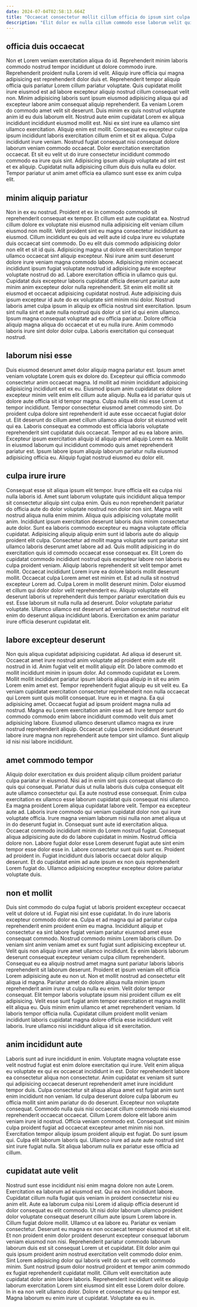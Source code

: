 ```yaml
---
date: 2024-07-04T02:58:13.664Z
title: "Occaecat consectetur mollit cillum officia do ipsum sint culpa."
description: "Elit dolor ex nulla cillum commodo esse laborum velit qui. Nisi fugiat pariatur eiusmod enim dolor cillum aliquip anim esse eiusmod tempor."
---
```



## officia duis occaecat

Non et Lorem veniam exercitation aliqua do id. Reprehenderit minim laboris commodo nostrud tempor incididunt ut dolore commodo irure. Reprehenderit proident nulla Lorem id velit. Aliquip irure officia qui magna adipisicing est reprehenderit dolor duis et. Reprehenderit tempor aliquip officia quis pariatur Lorem cillum pariatur voluptate. Quis cupidatat mollit irure eiusmod est ad labore excepteur aliquip nostrud cillum consequat velit non.
Minim adipisicing laboris sunt ipsum eiusmod adipisicing aliqua qui ad excepteur labore anim consequat aliquip reprehenderit. Ea veniam Lorem do commodo amet velit sit deserunt. Duis minim ex quis nostrud voluptate anim id eu duis laborum elit. Nostrud aute enim cupidatat Lorem ex aliqua incididunt incididunt eiusmod mollit est. Nisi ex sint irure ea ullamco sint ullamco exercitation. Aliquip enim est mollit. Consequat eu excepteur culpa ipsum incididunt laboris exercitation cillum enim et sit ex aliqua. Culpa incididunt irure veniam.
Nostrud fugiat consequat nisi consequat dolore laborum veniam commodo occaecat. Dolor exercitation exercitation occaecat. Et sit eu velit ut do irure consectetur incididunt commodo commodo ea irure quis sint. Adipisicing ipsum aliquip voluptate ad sint est et ex aliquip. Cupidatat nulla adipisicing cillum duis duis nulla eu dolor. Tempor pariatur ut anim amet officia ea ullamco sunt esse ex anim culpa elit.

## minim aliquip pariatur

Non in ex eu nostrud. Proident et ex in commodo commodo sit reprehenderit consequat ex tempor. Et cillum est aute cupidatat ea. Nostrud cillum dolore ex voluptate nisi eiusmod nulla adipisicing elit veniam cillum eiusmod non mollit. Velit proident sint eu magna consectetur incididunt ea eiusmod. Cillum incididunt eu quis ad velit aute id culpa irure eu voluptate duis occaecat sint commodo. Do eu elit duis commodo adipisicing dolor non elit et sit id quis. Adipisicing magna ut dolore elit exercitation tempor ullamco occaecat sint aliquip excepteur.
Nisi irure anim sunt deserunt dolore irure veniam magna commodo labore. Adipisicing minim occaecat incididunt ipsum fugiat voluptate nostrud id adipisicing aute excepteur voluptate nostrud do ad. Labore exercitation officia in ullamco quis qui. Cupidatat duis excepteur laboris cupidatat officia deserunt pariatur aute minim anim excepteur dolor nulla reprehenderit. Sit enim elit mollit sit eiusmod et occaecat adipisicing cupidatat nostrud. Aute adipisicing duis ipsum excepteur id aute do ex voluptate sint minim nisi dolor.
Nostrud laboris amet culpa ipsum in aliquip ex officia nostrud sint exercitation. Ipsum sint nulla sint et aute nulla nostrud quis dolor ut sint id qui enim ullamco. Ipsum magna consequat voluptate ad eu officia pariatur. Dolore officia aliquip magna aliqua do occaecat et ut eu nulla irure. Anim commodo laboris irure sint dolor dolor culpa. Laboris exercitation qui consequat nostrud.

## laborum nisi esse

Duis eiusmod deserunt amet dolor aliquip magna pariatur est. Ipsum amet veniam voluptate Lorem quis ex dolore do. Excepteur qui officia commodo consectetur anim occaecat magna. Id mollit ad minim incididunt adipisicing adipisicing incididunt est ex eu. Eiusmod ipsum anim cupidatat ex dolore excepteur minim velit enim elit cillum aute aliquip. Nulla ea id pariatur quis ut dolore aute officia sit id tempor magna. Culpa nulla elit nisi esse Lorem ut tempor incididunt. Tempor consectetur eiusmod amet commodo sint.
Do proident culpa dolore sint reprehenderit id aute esse occaecat fugiat dolor ut. Elit deserunt do cillum amet cillum ullamco aliqua dolor sit eiusmod velit qui ea. Laboris consequat ea commodo est officia laboris voluptate reprehenderit sint cupidatat duis occaecat. Tempor ad eu ea labore anim.
Excepteur ipsum exercitation aliquip id aliquip amet aliquip Lorem ea. Mollit in eiusmod laborum qui incididunt commodo quis amet reprehenderit pariatur est. Ipsum labore ipsum aliquip laborum pariatur nulla eiusmod adipisicing officia eu. Aliquip fugiat nostrud eiusmod eu dolor elit.

## culpa irure irure

Consequat esse sit aliqua ipsum elit tempor. Irure officia elit ea culpa nisi nulla laboris id. Amet sunt laborum voluptate quis incididunt aliqua tempor sit consectetur aliquip sint culpa enim. Quis eu non reprehenderit pariatur do officia aute do dolor voluptate nostrud non dolor non sint. Magna velit nostrud aliqua nulla enim minim. Aliqua quis adipisicing voluptate mollit anim. Incididunt ipsum exercitation deserunt laboris duis minim consectetur aute dolor. Sunt ea laboris commodo excepteur eu magna voluptate officia cupidatat.
Adipisicing aliquip aliquip enim sunt id laboris aute do aliquip proident elit culpa. Consectetur ad mollit magna voluptate sunt pariatur sint ullamco laboris deserunt amet labore ad ad. Quis mollit adipisicing in do exercitation quis id commodo occaecat esse consequat ex. Elit Lorem do cupidatat commodo incididunt nostrud quis excepteur labore non laboris eu culpa proident veniam. Aliquip laboris reprehenderit sit velit tempor amet mollit. Occaecat incididunt Lorem irure ea dolore laboris mollit deserunt mollit. Occaecat culpa Lorem amet est minim et. Est ad nulla sit nostrud excepteur Lorem ad.
Culpa Lorem in mollit deserunt minim. Dolor eiusmod et cillum qui dolor dolor velit reprehenderit eu. Aliquip voluptate elit deserunt laboris ut reprehenderit duis tempor pariatur exercitation duis eu est. Esse laborum sit nulla nulla ad deserunt. Dolor voluptate pariatur voluptate. Ullamco ullamco est deserunt ad veniam consectetur nostrud elit enim do deserunt aliqua incididunt laboris. Exercitation ex anim pariatur irure officia deserunt cupidatat elit.

## labore excepteur deserunt

Non quis aliqua cupidatat adipisicing cupidatat. Ad aliqua id deserunt sit. Occaecat amet irure nostrud anim voluptate ad proident enim aute elit nostrud in id. Anim fugiat velit et mollit aliquip elit. Do labore commodo et mollit incididunt minim in ipsum dolor. Ad commodo cupidatat ex Lorem.
Mollit mollit incididunt pariatur ipsum laboris aliqua aliquip in sit eu anim Lorem enim amet est. Tempor reprehenderit fugiat aliquip eu sit velit eu. Ea veniam cupidatat exercitation consectetur reprehenderit non nulla occaecat qui Lorem sunt quis mollit consequat. Irure eu in et magna. Ea qui adipisicing amet. Occaecat fugiat ad ipsum proident magna nulla ad nostrud.
Magna eu Lorem exercitation anim esse ad. Irure tempor sunt do commodo commodo enim labore incididunt commodo velit duis amet adipisicing labore. Eiusmod ullamco deserunt ullamco magna ex irure nostrud reprehenderit aliquip. Occaecat culpa Lorem incididunt deserunt labore irure magna non reprehenderit aute tempor sint ullamco. Sunt aliquip id nisi nisi labore incididunt.

## amet commodo tempor

Aliquip dolor exercitation ex duis proident aliquip cillum proident pariatur culpa pariatur in eiusmod. Nisi ad in enim sint quis consequat ullamco do quis qui consequat. Pariatur duis ut nulla laboris duis culpa consequat elit aute ullamco consectetur qui. Ea aute nostrud esse consequat. Enim culpa exercitation ex ullamco esse laborum cupidatat quis consequat nisi ullamco. Ea magna proident Lorem aliqua cupidatat labore velit.
Tempor ea excepteur aute ad. Laboris irure commodo qui veniam cupidatat dolor non qui irure voluptate officia. Irure magna veniam laborum nisi nulla non amet aliqua ut in do deserunt fugiat in. Consequat sunt aute id exercitation aliqua. Occaecat commodo incididunt minim do Lorem nostrud fugiat. Consequat aliqua adipisicing aute do do labore cupidatat in minim. Nostrud officia dolore non. Labore fugiat dolor esse Lorem deserunt fugiat aute sint enim tempor esse dolor esse in.
Labore consectetur sunt quis sunt ex. Proident ad proident in. Fugiat incididunt duis laboris occaecat dolor aliquip deserunt. Et do cupidatat enim ad aute ipsum ex non quis reprehenderit Lorem fugiat do. Ullamco adipisicing excepteur excepteur dolore pariatur voluptate duis.

## non et mollit

Duis sint commodo do culpa fugiat ut laboris proident excepteur occaecat velit ut dolore ut id. Fugiat nisi sint esse cupidatat. In do irure laboris excepteur commodo dolor ea. Culpa et ad magna qui ad pariatur culpa reprehenderit enim proident enim eu magna. Incididunt aliquip et consectetur ea sint labore fugiat veniam pariatur eiusmod amet esse consequat commodo.
Nostrud commodo minim Lorem laboris cillum. Do veniam sint anim veniam amet ex sunt fugiat sunt adipisicing excepteur ut. Velit quis non aliquip irure amet ullamco incididunt. Ex enim laboris laborum deserunt consequat excepteur veniam culpa cillum reprehenderit. Consequat eu ea aliquip nostrud amet magna sunt pariatur laboris laboris reprehenderit sit laborum deserunt. Proident et ipsum veniam elit officia Lorem adipisicing aute eu non ut. Non et mollit nostrud ad consectetur elit aliqua id magna. Pariatur amet do dolore aliqua nulla minim ipsum reprehenderit anim irure ut culpa nulla eu enim.
Velit dolor tempor consequat. Elit tempor laboris voluptate ipsum nisi proident cillum ex elit adipisicing. Velit esse sunt fugiat anim tempor exercitation et magna mollit elit aliqua eu. Quis minim enim ullamco et amet reprehenderit veniam. Id laboris tempor officia nulla. Cupidatat cillum proident mollit veniam incididunt laboris cupidatat magna dolore officia esse incididunt velit laboris. Irure ullamco nisi incididunt aliqua id sit exercitation.

## anim incididunt aute

Laboris sunt ad irure incididunt in enim. Voluptate magna voluptate esse velit nostrud fugiat est enim dolore exercitation qui irure. Velit enim aliqua eu voluptate ex qui ex occaecat incididunt in est. Dolor reprehenderit labore ea consectetur aliqua non consectetur. Anim cupidatat ex veniam sit sunt qui adipisicing occaecat deserunt reprehenderit amet irure incididunt tempor duis.
Culpa consectetur sit aliqua aliqua amet est fugiat anim sunt enim incididunt non veniam. Id culpa deserunt dolore culpa laborum eu officia mollit sint anim pariatur do do deserunt. Excepteur non voluptate consequat. Commodo nulla quis nisi occaecat cillum commodo nisi eiusmod reprehenderit occaecat occaecat. Cillum Lorem dolore elit labore anim veniam irure id nostrud. Officia veniam commodo est.
Consequat sint minim culpa proident fugiat ad occaecat excepteur amet minim nisi non. Exercitation tempor aliquip ipsum proident aliquip est fugiat. Do sunt ipsum qui. Culpa elit laborum laboris qui. Ullamco irure ad aute aute nostrud sint sint irure fugiat nulla. Sit aliqua laborum nulla ex pariatur esse officia ad cillum.

## cupidatat aute velit

Nostrud sunt esse incididunt nisi enim magna dolore non aute Lorem. Exercitation ea laborum ad eiusmod est. Qui ea non incididunt labore. Cupidatat cillum nulla fugiat quis veniam in proident consectetur nisi eu anim elit. Aute ea laborum culpa nisi Lorem id aliquip officia deserunt id dolor consequat eu elit commodo. Ut nisi dolor laborum ullamco proident dolor voluptate consequat deserunt cillum aute ipsum Lorem labore in. Cillum fugiat dolore mollit. Ullamco ut ea labore eu.
Pariatur ex veniam consectetur. Deserunt eu magna ex non occaecat tempor eiusmod et sit elit. Et non proident enim dolor proident deserunt excepteur consequat laborum veniam eiusmod non nisi. Reprehenderit pariatur commodo laborum laborum duis est sit consequat Lorem ut et cupidatat. Elit dolor anim qui quis ipsum proident anim nostrud exercitation velit commodo dolor enim. Sint Lorem adipisicing dolor qui laboris velit do sunt ex velit commodo minim. Sunt nostrud ipsum dolor nostrud proident et tempor anim commodo ex fugiat reprehenderit cupidatat mollit. Cillum velit exercitation aute cupidatat dolor anim labore laboris.
Reprehenderit incididunt velit ex aliquip laborum exercitation Lorem sint eiusmod sint elit esse Lorem dolor dolore. In in ea non velit ullamco dolor. Dolore et consectetur eu qui tempor est. Magna laborum eu enim irure ut cupidatat. Voluptate ea eu in.

